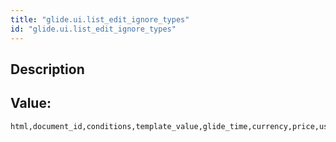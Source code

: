 ```yaml
---
title: "glide.ui.list_edit_ignore_types"
id: "glide.ui.list_edit_ignore_types"
---
```

## Description



## Value: 
```
html,document_id,conditions,template_value,glide_time,currency,price,user_image,video,field_list,domain_number,domain_path,glide_list,glide_action_list,currency2,file_attachment
```